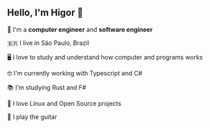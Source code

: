 ## Hello, I'm Higor 👋

👷 I'm a __computer engineer__ and __software engineer__

🇧🇷 I live in São Paulo, Brazil

🖥 I love to study and understand how computer and programs works

🤓 I'm currently working with Typescript and C#

📚 I'm studying Rust and F#

🐧 I love Linux and Open Source projects

🎸 I play the guitar


<!--
**hrozan/hrozan** is a ✨ _special_ ✨ repository because its `README.md` (this file) appears on your GitHub profile.

Here are some ideas to get you started:

- 🔭 I’m currently working on ...
- 🌱 I’m currently learning ...
- 👯 I’m looking to collaborate on ...
- 🤔 I’m looking for help with ...
- 💬 Ask me about ...
- 📫 How to reach me: ...
- 😄 Pronouns: ...
- ⚡ Fun fact: ...
-->
